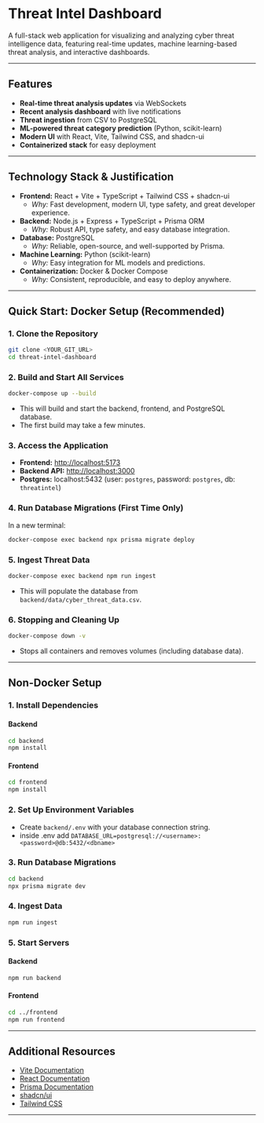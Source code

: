 # Threat Intel Dashboard

A full-stack web application for visualizing and analyzing cyber threat intelligence data, featuring real-time updates, machine learning-based threat analysis, and interactive dashboards.

---

## Features
- **Real-time threat analysis updates** via WebSockets
- **Recent analysis dashboard** with live notifications
- **Threat ingestion** from CSV to PostgreSQL
- **ML-powered threat category prediction** (Python, scikit-learn)
- **Modern UI** with React, Vite, Tailwind CSS, and shadcn-ui
- **Containerized stack** for easy deployment

---

## Technology Stack & Justification
- **Frontend:** React + Vite + TypeScript + Tailwind CSS + shadcn-ui
  - *Why:* Fast development, modern UI, type safety, and great developer experience.
- **Backend:** Node.js + Express + TypeScript + Prisma ORM
  - *Why:* Robust API, type safety, and easy database integration.
- **Database:** PostgreSQL
  - *Why:* Reliable, open-source, and well-supported by Prisma.
- **Machine Learning:** Python (scikit-learn)
  - *Why:* Easy integration for ML models and predictions.
- **Containerization:** Docker & Docker Compose
  - *Why:* Consistent, reproducible, and easy to deploy anywhere.

---

##  Quick Start: Docker Setup (Recommended)

### 1. Clone the Repository
```sh
git clone <YOUR_GIT_URL>
cd threat-intel-dashboard
```

### 2. Build and Start All Services
```sh
docker-compose up --build
```
- This will build and start the backend, frontend, and PostgreSQL database.
- The first build may take a few minutes.

### 3. Access the Application
- **Frontend:** [http://localhost:5173](http://localhost:5173)
- **Backend API:** [http://localhost:3000](http://localhost:3000)
- **Postgres:** localhost:5432 (user: `postgres`, password: `postgres`, db: `threatintel`)

### 4. Run Database Migrations (First Time Only)
In a new terminal:
```sh
docker-compose exec backend npx prisma migrate deploy
```

### 5. Ingest Threat Data
```sh
docker-compose exec backend npm run ingest
```
- This will populate the database from `backend/data/cyber_threat_data.csv`.

### 6. Stopping and Cleaning Up
```sh
docker-compose down -v
```
- Stops all containers and removes volumes (including database data).

---



## Non-Docker Setup

### 1. Install Dependencies
#### Backend
```sh
cd backend
npm install
```
#### Frontend
```sh
cd frontend
npm install
```

### 2. Set Up Environment Variables
- Create `backend/.env` with your database connection string.
- inside .env add `DATABASE_URL=postgresql://<username>:<password>@db:5432/<dbname>`

### 3. Run Database Migrations
```sh
cd backend
npx prisma migrate dev
```

### 4. Ingest Data
```sh
npm run ingest
```

### 5. Start Servers
#### Backend
```sh
npm run backend
```
#### Frontend
```sh
cd ../frontend
npm run frontend
```

---

## Additional Resources
- [Vite Documentation](https://vitejs.dev/)
- [React Documentation](https://react.dev/)
- [Prisma Documentation](https://www.prisma.io/docs/)
- [shadcn/ui](https://ui.shadcn.com/)
- [Tailwind CSS](https://tailwindcss.com/)

---